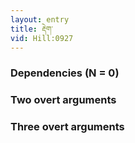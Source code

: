 ```yaml
---
layout: entry
title: རྡེག་
vid: Hill:0927
---
```

### Dependencies (N = 0)


### Two overt arguments


### Three overt arguments
